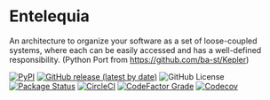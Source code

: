 # Entelequia

An architecture to organize your software as a set of loose-coupled systems, where each can be easily accessed and has a well-defined responsibility. (Python Port from https://github.com/ba-st/Kepler)

[![PyPI](https://img.shields.io/pypi/v/entelequia?color=blue&label=PyPI%20Version&logo=python&logoColor=white)](https://pypi.org/project/entelequia/)
[![GitHub release (latest by date)](https://img.shields.io/github/v/release/EzequielPuerta/entelequia?label=Latest%20Release&display_name=tag&logo=github&logoColor=white)](https://github.com/EzequielPuerta/entelequia/releases/latest)
![GitHub License](https://img.shields.io/github/license/EzequielPuerta/entelequia?label=License&logo=github&logoColor=white)
[![Package Status](https://img.shields.io/pypi/status/entelequia.svg?label=PyPI%20Status&logo=python&logoColor=white)](https://pypi.org/project/entelequia/)
[![CircleCI](https://img.shields.io/circleci/build/gh/EzequielPuerta/entelequia/main?label=CircleCI%20Build&logo=circleci&logoColor=white)](https://circleci.com/gh/EzequielPuerta/entelequia)
[![CodeFactor Grade](https://img.shields.io/codefactor/grade/github/EzequielPuerta/entelequia/main?label=CodeFactor&logo=codefactor&logoColor=white)](https://www.codefactor.io/repository/github/ezequielpuerta/entelequia)
[![Codecov](https://img.shields.io/codecov/c/gh/EzequielPuerta/entelequia?label=Codecov&logo=codecov&logoColor=white)](https://codecov.io/gh/EzequielPuerta/entelequia)
